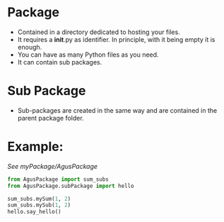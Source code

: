 # Package
- Contained in a directory dedicated to hosting your files.
- It requires a __init__.py as identifier. In principle, with it being empty it is enough.
- You can have as many Python files as you need.
- It can contain sub packages.

# Sub Package
- Sub-packages are created in the same way and are contained in the parent package folder.

# Example:
_See myPackage/AgusPackage_

```py
from AgusPackage import sum_subs
from AgusPackage.subPackage import hello

sum_subs.mySum(1, 2)
sum_subs.mySub(1, 2)
hello.say_hello()
```